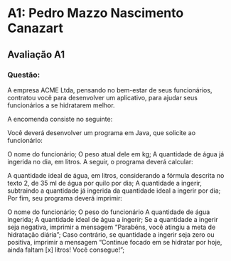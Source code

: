 # A1: Pedro Mazzo Nascimento Canazart
## Avaliação A1

### Questão: 

A empresa ACME Ltda, pensando no bem-estar de seus funcionários, contratou você para desenvolver um aplicativo, para ajudar seus funcionários a se hidratarem melhor.

 

A encomenda consiste no seguinte:

Você deverá desenvolver um programa em Java, que solicite ao funcionário:

O nome do funcionário;
O peso atual dele em kg;
A quantidade de água já ingerida no dia, em litros.
A seguir, o programa deverá calcular:

A quantidade ideal de água, em litros, considerando a fórmula descrita no texto 2, de 35 ml de água por quilo por dia;
A quantidade a ingerir, subtraindo a quantidade já ingerida da quantidade ideal a ingerir por dia;
Por fim, seu programa deverá imprimir:

O nome do funcionário;
O peso do funcionário
A quantidade de água ingerida;
A quantidade ideal de água a ingerir;
Se a quantidade a ingerir seja negativa, imprimir a mensagem “Parabéns, você atingiu a meta de hidratação diária”;
Caso contrário, se quantidade a ingerir seja zero ou positiva, imprimir a mensagem “Continue focado em se hidratar por hoje, ainda faltam [x] litros! Você consegue!”;
 
